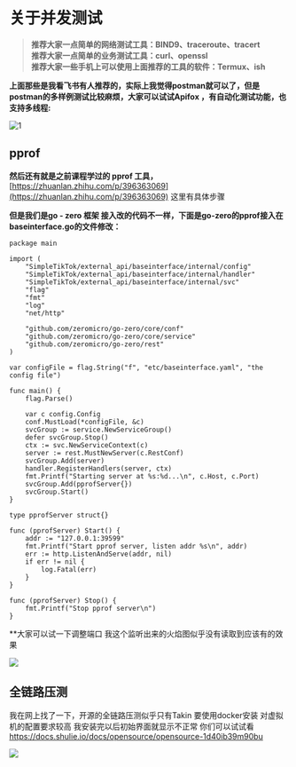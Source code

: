 # 关于并发测试

> **推荐大家一点简单的网络测试工具：BIND9、traceroute、tracert**  
> **推荐大家一点简单的业务测试工具：curl、openssl**  
> **推荐大家一些手机上可以使用上面推荐的工具的软件：Termux、ish**  

**上面那些是我看飞书有人推荐的，实际上我觉得postman就可以了，但是postman的多样例测试比较麻烦，大家可以试试Apifox ，有自动化测试功能，也支持多线程:**

![1](https://s3.bmp.ovh/imgs/2023/02/07/24a7bc1512470963.jpg)

## pprof

**然后还有就是之前课程学过的 pprof 工具，**[https://zhuanlan.zhihu.com/p/396363069](https://zhuanlan.zhihu.com/p/396363069) 这里有具体步骤

**但是我们是go - zero 框架 接入改的代码不一样，下面是go-zero的pprof接入在baseinterface.go的文件修改：**

```
package main

import (
    "SimpleTikTok/external_api/baseinterface/internal/config"
    "SimpleTikTok/external_api/baseinterface/internal/handler"
    "SimpleTikTok/external_api/baseinterface/internal/svc"
    "flag"
    "fmt"
    "log"
    "net/http"

    "github.com/zeromicro/go-zero/core/conf"
    "github.com/zeromicro/go-zero/core/service"
    "github.com/zeromicro/go-zero/rest"
)

var configFile = flag.String("f", "etc/baseinterface.yaml", "the config file")

func main() {
    flag.Parse()

    var c config.Config
    conf.MustLoad(*configFile, &c)
    svcGroup := service.NewServiceGroup()
    defer svcGroup.Stop()
    ctx := svc.NewServiceContext(c)
    server := rest.MustNewServer(c.RestConf)
    svcGroup.Add(server)
    handler.RegisterHandlers(server, ctx)
    fmt.Printf("Starting server at %s:%d...\n", c.Host, c.Port)
    svcGroup.Add(pprofServer{})
    svcGroup.Start()
}

type pprofServer struct{}

func (pprofServer) Start() {
    addr := "127.0.0.1:39599"
    fmt.Printf("Start pprof server, listen addr %s\n", addr)
    err := http.ListenAndServe(addr, nil)
    if err != nil {
        log.Fatal(err)
    }
}

func (pprofServer) Stop() {
    fmt.Printf("Stop pprof server\n")
}

```

**大家可以试一下调整端口 我这个监听出来的火焰图似乎没有读取到应该有的效果

![](https://s3.bmp.ovh/imgs/2023/02/07/2ad7e7afd154b270.png)


## 全链路压测

我在网上找了一下，开源的全链路压测似乎只有Takin 要使用docker安装 对虚拟机的配置要求较高 我安装完以后初始界面就显示不正常 你们可以试试看 https://docs.shulie.io/docs/opensource/opensource-1d40ib39m90bu

![](https://s3.bmp.ovh/imgs/2023/02/07/4b79074ff4427d58.png)
